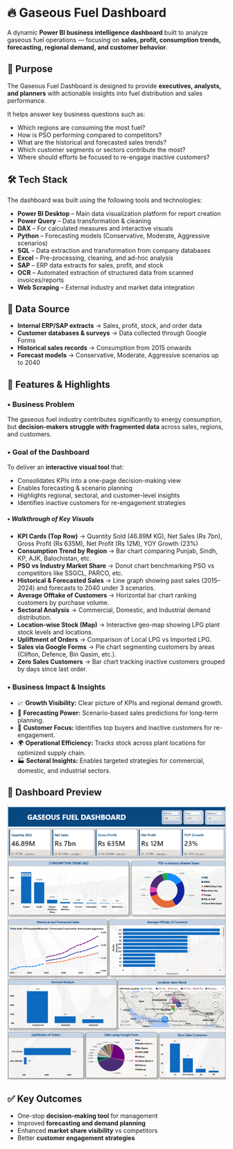 # 🔥 Gaseous Fuel Dashboard  

A dynamic **Power BI business intelligence dashboard** built to analyze gaseous fuel operations — focusing on **sales, profit, consumption trends, forecasting, regional demand, and customer behavior**.  

## 🎯 Purpose  
The Gaseous Fuel Dashboard is designed to provide **executives, analysts, and planners** with actionable insights into fuel distribution and sales performance.  

It helps answer key business questions such as:  
- Which regions are consuming the most fuel?  
- How is PSO performing compared to competitors?  
- What are the historical and forecasted sales trends?  
- Which customer segments or sectors contribute the most?  
- Where should efforts be focused to re-engage inactive customers?  

## 🛠 Tech Stack  
The dashboard was built using the following tools and technologies:  
-  **Power BI Desktop** – Main data visualization platform for report creation  
-  **Power Query** – Data transformation & cleaning  
-  **DAX** – For calculated measures and interactive visuals  
-  **Python** – Forecasting models (Conservative, Moderate, Aggressive scenarios)  
-  **SQL** – Data extraction and transformation from company databases  
-  **Excel** – Pre-processing, cleaning, and ad-hoc analysis  
-  **SAP** – ERP data extracts for sales, profit, and stock  
-  **OCR** – Automated extraction of structured data from scanned invoices/reports  
-  **Web Scraping** – External industry and market data integration  

## 📂 Data Source  
- **Internal ERP/SAP extracts** → Sales, profit, stock, and order data  
- **Customer databases & surveys** → Data collected through Google Forms  
- **Historical sales records** → Consumption from 2015 onwards  
- **Forecast models** → Conservative, Moderate, Aggressive scenarios up to 2040  

## 🚀 Features & Highlights  

### • Business Problem  
The gaseous fuel industry contributes significantly to energy consumption, but **decision-makers struggle with fragmented data** across sales, regions, and customers.  

### • Goal of the Dashboard  
To deliver an **interactive visual tool** that:  
- Consolidates KPIs into a one-page decision-making view  
- Enables forecasting & scenario planning  
- Highlights regional, sectoral, and customer-level insights  
- Identifies inactive customers for re-engagement strategies  

##### • Walkthrough of Key Visuals  
- **KPI Cards (Top Row)** → Quantity Sold (46.89M KG), Net Sales (Rs 7bn), Gross Profit (Rs 635M), Net Profit (Rs 12M), YOY Growth (23%)  
- **Consumption Trend by Region** → Bar chart comparing Punjab, Sindh, KP, AJK, Balochistan, etc.  
- **PSO vs Industry Market Share** → Donut chart benchmarking PSO vs competitors like SSGCL, PARCO, etc.  
- **Historical & Forecasted Sales** → Line graph showing past sales (2015–2024) and forecasts to 2040 under 3 scenarios.  
- **Average Offtake of Customers** → Horizontal bar chart ranking customers by purchase volume.  
- **Sectoral Analysis** → Commercial, Domestic, and Industrial demand distribution.  
- **Location-wise Stock (Map)** → Interactive geo-map showing LPG plant stock levels and locations.  
- **Upliftment of Orders** → Comparison of Local LPG vs Imported LPG.  
- **Sales via Google Forms** → Pie chart segmenting customers by areas (Clifton, Defence, Bin Qasim, etc.).  
- **Zero Sales Customers** → Bar chart tracking inactive customers grouped by days since last order.  

### • Business Impact & Insights  
- 📈 **Growth Visibility:** Clear picture of KPIs and regional demand growth.  
- 🔮 **Forecasting Power:** Scenario-based sales predictions for long-term planning.  
- 🧩 **Customer Focus:** Identifies top buyers and inactive customers for re-engagement.  
- 🌍 **Operational Efficiency:** Tracks stock across plant locations for optimized supply chain.  
- 🏭 **Sectoral Insights:** Enables targeted strategies for commercial, domestic, and industrial sectors.  

## 📸 Dashboard Preview  
![Dashboard Screenshot](./Gaseouse%20Fuel%20dasboard.png)  

## ✅ Key Outcomes  
- One-stop **decision-making tool** for management  
- Improved **forecasting and demand planning**  
- Enhanced **market share visibility** vs competitors  
- Better **customer engagement strategies**  

